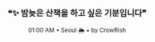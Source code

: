 <div align="center">

<br>

<h3>❝✨ 밤늦은 산책을 하고 싶은 기분입니다❞</h3>

<sub>01:00 AM • Seoul 🌦️ • by CrowRish</sub>

<br>

</div>